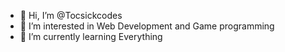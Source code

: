 - 👋 Hi, I’m @Tocsickcodes
- 👀 I’m interested in Web Development and Game programming
- 🌱 I’m currently learning Everything 
<!---
Tocsickcodes/Tocsickcodes is a ✨ special ✨ repository because its `README.md` (this file) appears on your GitHub profile.
You can click the Preview link to take a look at your changes.
--->
